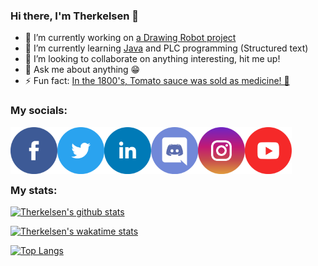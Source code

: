 ### Hi there, I'm Therkelsen 👋

- 🔭 I’m currently working on [a Drawing Robot project](https://github.com/Therkelsen/Drawing-Robot)
- 🌱 I’m currently learning [Java](https://github.com/Therkelsen/Java-Learning) and PLC programming (Structured text)
- 👯 I’m looking to collaborate on anything interesting, hit me up!
- 💬 Ask me about anything 😁
- ⚡ Fun fact: [In the 1800's, Tomato sauce was sold as medicine! 🍅](https://www.ripleys.com/weird-news/ketchup-was-once-used-as-medicine/)

### My socials:
[<img align="left" alt="Therkelsen | Facebook" width="75px" src="https://raw.githubusercontent.com/Therkelsen/Therkelsen/main/Assets/facebook.png" />][facebook]
[<img align="left" alt="Therkelsen | Twitter" width="75px" src="https://raw.githubusercontent.com/Therkelsen/Therkelsen/main/Assets/twitter.png" />][twitter]
[<img align="left" alt="Therkelsen | LinkedIn" width="75px" src="https://raw.githubusercontent.com/Therkelsen/Therkelsen/main/Assets/linkedin.png" />][linkedin]
[<img align="left" alt="Therkelsen | Discord" width="75px" src="https://raw.githubusercontent.com/Therkelsen/Therkelsen/main/Assets/discord.png" />][discord]
[<img align="left" alt="Therkelsen | Instagram" width="75px" src="https://raw.githubusercontent.com/Therkelsen/Therkelsen/main/Assets/instagram.png" />][instagram]
[<img align="left" alt="Therkelsen | YouTube" width="75px" src="https://raw.githubusercontent.com/Therkelsen/Therkelsen/main/Assets/youtube.png" />][youtube]

<br />
<br />
<br />
<br />

### My stats:

[![Therkelsen's github stats](https://github-readme-stats.vercel.app/api?username=Therkelsen&count_private=true&show_icons=true&theme=dracula)](https://github.com/Therkelsen/github-readme-stats)

[![Therkelsen's wakatime stats](https://github-readme-stats.vercel.app/api/wakatime?username=Therkelsen&theme=dracula)](https://github.com/Therkelsen/github-readme-stats)

[![Top Langs](https://github-readme-stats.vercel.app/api/top-langs/?username=Therkelsen&langs_count=10&layout=compact&theme=dracula)](https://github.com/Therkelsen/github-readme-stats)

<br />

[facebook]: https://www.facebook.com/ththdk/
[twitter]: https://twitter.com/Sir_Therkelsen
[youtube]: https://www.youtube.com/channel/UCytpc76LlLA_jsBqBjV0d5w
[discord]: https://raw.githubusercontent.com/Therkelsen/Therkelsen/main/Assets/discord_contact.png
[instagram]: https://www.instagram.com/thoamstherkelsen/
[linkedin]: https://www.linkedin.com/in/thomastherkelsen/